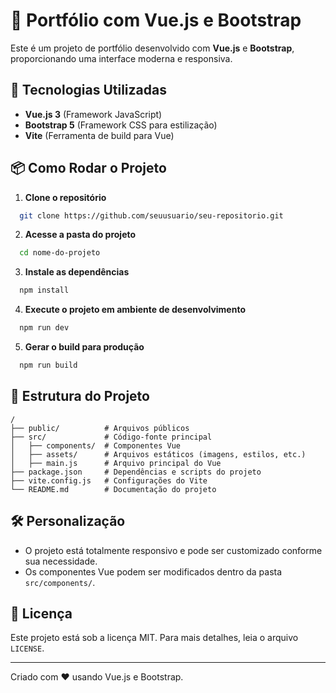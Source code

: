 # 📌 Portfólio com Vue.js e Bootstrap

Este é um projeto de portfólio desenvolvido com **Vue.js** e **Bootstrap**, proporcionando uma interface moderna e responsiva.

## 🚀 Tecnologias Utilizadas
- **Vue.js 3** (Framework JavaScript)
- **Bootstrap 5** (Framework CSS para estilização)
- **Vite** (Ferramenta de build para Vue)

## 📦 Como Rodar o Projeto

1. **Clone o repositório**
```sh
  git clone https://github.com/seuusuario/seu-repositorio.git
```

2. **Acesse a pasta do projeto**
```sh
  cd nome-do-projeto
```

3. **Instale as dependências**
```sh
  npm install
```

4. **Execute o projeto em ambiente de desenvolvimento**
```sh
  npm run dev
```

5. **Gerar o build para produção**
```sh
  npm run build
```

## 📂 Estrutura do Projeto
```
/
├── public/          # Arquivos públicos
├── src/             # Código-fonte principal
│   ├── components/  # Componentes Vue
│   ├── assets/      # Arquivos estáticos (imagens, estilos, etc.)
│   ├── main.js      # Arquivo principal do Vue
├── package.json     # Dependências e scripts do projeto
├── vite.config.js   # Configurações do Vite
└── README.md        # Documentação do projeto
```

## 🛠 Personalização
- O projeto está totalmente responsivo e pode ser customizado conforme sua necessidade.
- Os componentes Vue podem ser modificados dentro da pasta `src/components/`.


## 📄 Licença
Este projeto está sob a licença MIT. Para mais detalhes, leia o arquivo `LICENSE`.

---
Criado com ❤️ usando Vue.js e Bootstrap.

